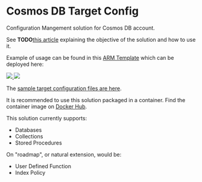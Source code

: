 # Cosmos DB Target Config

Configuration Mangement solution for  Cosmos DB account.

See **TODO**[this article]() explaining the objective of the solution and how to use it.

Example of usage can be found in this [ARM Template](https://github.com/vplauzon/cosmos-db-target-config/blob/master/Deployment/azuredeploy.json) which can be deployed here:

<a href="https://portal.azure.com/#create/Microsoft.Template/uri/https%3A%2F%2Fraw.githubusercontent.com%2Fvplauzon%2Fcosmos-db-target-config%2Fmaster%2FDeployment%2Fazuredeploy.json" target="_blank">
    <img src="http://azuredeploy.net/deploybutton.png"/>
</a>
<a href="http://armviz.io/#/?load=https%3A%2F%2Fraw.githubusercontent.com%2Fvplauzon%2Fcosmos-db-target-config%2Fmaster%2FDeployment%2Fazuredeploy.json" target="_blank">
    <img src="http://armviz.io/visualizebutton.png"/>
</a>

The [sample target configuration files are here](https://github.com/vplauzon/cosmos-db-target-config/tree/master/Deployment/target-config).

It is recommended to use this solution packaged in a container.  Find the container image on [Docker Hub](https://hub.docker.com/r/vplauzon/cosmos-db-target-config/).

This solution currently supports:

* Databases
* Collections
* Stored Procedures

On "roadmap", or natural extension, would be:

* User Defined Function
* Index Policy